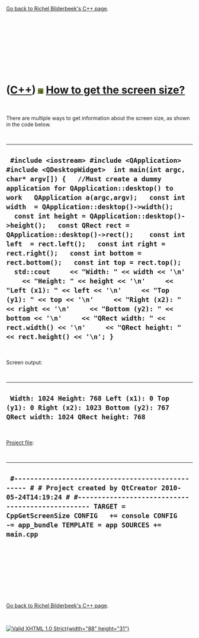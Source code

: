 

[Go back to Richel Bilderbeek's C++ page](Cpp.htm).

 

 

 

 

 

([C++](Cpp.htm)) ![Qt](PicQt.png) [How to get the screen size?](CppQtGetScreenSize.htm)
=======================================================================================

 

There are multiple ways to get information about the screen size, as
shown in the code below.

 

  ----------------------------------------------------------------------------------------------------------------------------------------------------------------------------------------------------------------------------------------------------------------------------------------------------------------------------------------------------------------------------------------------------------------------------------------------------------------------------------------------------------------------------------------------------------------------------------------------------------------------------------------------------------------------------------------------------------------------------------------------------------------------------------------------------------------------------------------------------------------------------
  ` #include <iostream> #include <QApplication> #include <QDesktopWidget>  int main(int argc, char* argv[]) {   //Must create a dummy application for QApplication::desktop() to work   QApplication a(argc,argv);   const int width  = QApplication::desktop()->width();   const int height = QApplication::desktop()->height();   const QRect rect = QApplication::desktop()->rect();    const int left  = rect.left();   const int right = rect.right();   const int bottom = rect.bottom();   const int top = rect.top();    std::cout     << "Width: " << width << '\n'     << "Height: " << height << '\n'     << "Left (x1): " << left << '\n'     << "Top (y1): " << top << '\n'     << "Right (x2): " << right << '\n'     << "Bottom (y2): " << bottom << '\n'     << "QRect width: " << rect.width() << '\n'     << "QRect height: " << rect.height() << '\n'; }`
  ----------------------------------------------------------------------------------------------------------------------------------------------------------------------------------------------------------------------------------------------------------------------------------------------------------------------------------------------------------------------------------------------------------------------------------------------------------------------------------------------------------------------------------------------------------------------------------------------------------------------------------------------------------------------------------------------------------------------------------------------------------------------------------------------------------------------------------------------------------------------------

 

Screen output:

 

  ---------------------------------------------------------------------------------------------------------------------------
  ` Width: 1024 Height: 768 Left (x1): 0 Top (y1): 0 Right (x2): 1023 Bottom (y2): 767 QRect width: 1024 QRect height: 768`
  ---------------------------------------------------------------------------------------------------------------------------

 

[Project file](CppQtProjectFile.htm):

 

  -------------------------------------------------------------------------------------------------------------------------------------------------------------------------------------------------------------------------------------------------------------------------
  ` #------------------------------------------------- # # Project created by QtCreator 2010-05-24T14:19:24 # #------------------------------------------------- TARGET = CppGetScreenSize CONFIG   += console CONFIG   -= app_bundle TEMPLATE = app SOURCES += main.cpp`
  -------------------------------------------------------------------------------------------------------------------------------------------------------------------------------------------------------------------------------------------------------------------------

 

 

 

 

 

[Go back to Richel Bilderbeek's C++ page](Cpp.htm).



 

[![Valid XHTML 1.0 Strict](valid-xhtml10.png){width="88"
height="31"}](http://validator.w3.org/check?uri=referer)
